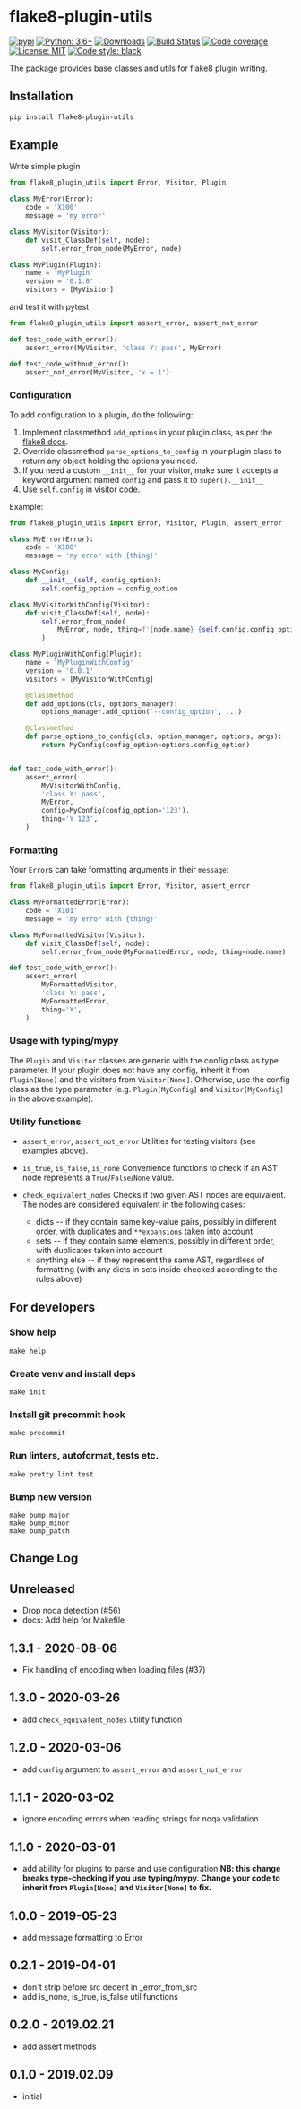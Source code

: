 # flake8-plugin-utils

[![pypi](https://badge.fury.io/py/flake8-plugin-utils.svg)](https://pypi.org/project/flake8-plugin-utils)
[![Python: 3.6+](https://img.shields.io/badge/Python-3.6+-blue.svg)](https://pypi.org/project/flake8-plugin-utils)
[![Downloads](https://img.shields.io/pypi/dm/flake8-plugin-utils.svg)](https://pypistats.org/packages/flake8-plugin-utils)
[![Build Status](https://travis-ci.org/Afonasev/flake8-plugin-utils.svg?branch=master)](https://travis-ci.org/Afonasev/flake8-plugin-utils)
[![Code coverage](https://codecov.io/gh/afonasev/flake8-plugin-utils/branch/master/graph/badge.svg)](https://codecov.io/gh/afonasev/flake8-plugin-utils)
[![License: MIT](https://img.shields.io/badge/License-MIT-green.svg)](https://en.wikipedia.org/wiki/MIT_License)
[![Code style: black](https://img.shields.io/badge/code%20style-black-000000.svg)](https://github.com/ambv/black)

The package provides base classes and utils for flake8 plugin writing.

## Installation

```bash
pip install flake8-plugin-utils
```

## Example

Write simple plugin

```python
from flake8_plugin_utils import Error, Visitor, Plugin

class MyError(Error):
    code = 'X100'
    message = 'my error'

class MyVisitor(Visitor):
    def visit_ClassDef(self, node):
        self.error_from_node(MyError, node)

class MyPlugin(Plugin):
    name = 'MyPlugin'
    version = '0.1.0'
    visitors = [MyVisitor]
```

and test it with pytest

```python
from flake8_plugin_utils import assert_error, assert_not_error

def test_code_with_error():
    assert_error(MyVisitor, 'class Y: pass', MyError)

def test_code_without_error():
    assert_not_error(MyVisitor, 'x = 1')
```

### Configuration

To add configuration to a plugin, do the following:

1. Implement classmethod `add_options` in your plugin class, as per the
[flake8 docs](https://flake8.pycqa.org/en/latest/plugin-development/plugin-parameters.html#registering-options).
1. Override classmethod `parse_options_to_config` in your plugin class
to return any object holding the options you need.
1. If you need a custom `__init__` for your visitor, make sure it accepts
a keyword argument named `config` and pass it to `super().__init__`
1. Use `self.config` in visitor code.

Example:

```python
from flake8_plugin_utils import Error, Visitor, Plugin, assert_error

class MyError(Error):
    code = 'X100'
    message = 'my error with {thing}'

class MyConfig:
    def __init__(self, config_option):
        self.config_option = config_option

class MyVisitorWithConfig(Visitor):
    def visit_ClassDef(self, node):
        self.error_from_node(
            MyError, node, thing=f'{node.name} {self.config.config_option}'
        )

class MyPluginWithConfig(Plugin):
    name = 'MyPluginWithConfig'
    version = '0.0.1'
    visitors = [MyVisitorWithConfig]

    @classmethod
    def add_options(cls, options_manager):
        options_manager.add_option('--config_option', ...)

    @classmethod
    def parse_options_to_config(cls, option_manager, options, args):
        return MyConfig(config_option=options.config_option)


def test_code_with_error():
    assert_error(
        MyVisitorWithConfig,
        'class Y: pass',
        MyError,
        config=MyConfig(config_option='123'),
        thing='Y 123',
    )
```

### Formatting

Your `Error`s can take formatting arguments in their `message`:

```python
from flake8_plugin_utils import Error, Visitor, assert_error

class MyFormattedError(Error):
    code = 'X101'
    message = 'my error with {thing}'

class MyFormattedVisitor(Visitor):
    def visit_ClassDef(self, node):
        self.error_from_node(MyFormattedError, node, thing=node.name)

def test_code_with_error():
    assert_error(
        MyFormattedVisitor,
        'class Y: pass',
        MyFormattedError,
        thing='Y',
    )
```

### Usage with typing/mypy

The `Plugin` and `Visitor` classes are generic with the config class as type
parameter.  If your plugin does not have any config, inherit it from
`Plugin[None]` and the visitors from `Visitor[None]`.  Otherwise, use the
config class as the type parameter (e.g. `Plugin[MyConfig]` and
`Visitor[MyConfig]` in the above example).

### Utility functions

* `assert_error`, `assert_not_error`
Utilities for testing visitors (see examples above).

* `is_true`, `is_false`, `is_none`
Convenience functions to check if an AST node represents a
`True`/`False`/`None` value.

* `check_equivalent_nodes`
Checks if two given AST nodes are equivalent.
The nodes are considered equivalent in the following cases:
  * dicts -- if they contain same key-value pairs, possibly in different order,
  with duplicates and `**expansions` taken into account
  * sets -- if they contain same elements, possibly in different order,
  with duplicates taken into account
  * anything else -- if they represent the same AST, regardless of formatting
  (with any dicts in sets inside checked according to the rules above)

## For developers

### Show help

    make help

### Create venv and install deps

    make init

### Install git precommit hook

    make precommit

### Run linters, autoformat, tests etc.

    make pretty lint test

### Bump new version

    make bump_major
    make bump_minor
    make bump_patch

## Change Log

Unreleased
-----

* Drop noqa detection (#56)
* docs: Add help for Makefile

1.3.1 - 2020-08-06
-----

* Fix handling of encoding when loading files (#37)

1.3.0 - 2020-03-26
-----

* add `check_equivalent_nodes` utility function

1.2.0 - 2020-03-06
-----

* add `config` argument to `assert_error` and `assert_not_error`

1.1.1 - 2020-03-02
-----

* ignore encoding errors when reading strings for noqa validation

1.1.0 - 2020-03-01
-----

* add ability for plugins to parse and use configuration
**NB: this change breaks type-checking if you use typing/mypy. Change your
code to inherit from `Plugin[None]` and `Visitor[None]` to fix.**

1.0.0 - 2019-05-23
-----

* add message formatting to Error

0.2.1 - 2019-04-01
-----

* don`t strip before src dedent in _error_from_src
* add is_none, is_true, is_false util functions

0.2.0 - 2019.02.21
-----

* add assert methods

0.1.0 - 2019.02.09
-----

* initial
